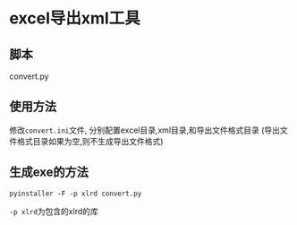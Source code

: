 # excel导出xml工具

## 脚本

convert.py

## 使用方法

修改`convert.ini`文件,
分别配置excel目录,xml目录,和导出文件格式目录
(导出文件格式目录如果为空,则不生成导出文件格式)

## 生成exe的方法

`pyinstaller -F -p xlrd convert.py`

`-p xlrd`为包含的xlrd的库

